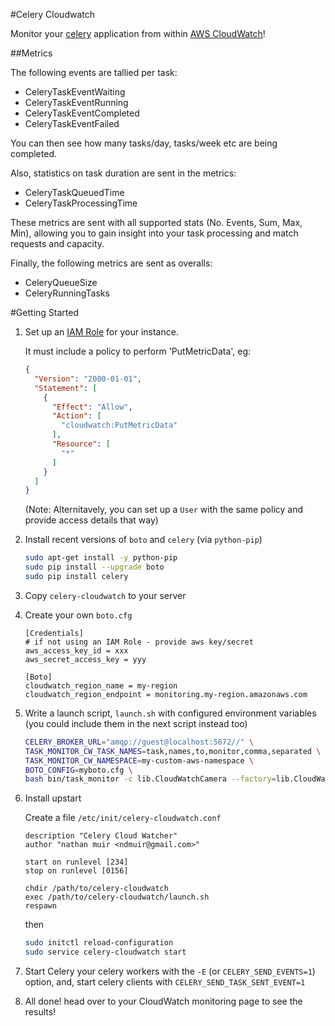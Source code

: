 #Celery Cloudwatch

Monitor your [celery](http://www.celeryproject.org/) application from within [AWS CloudWatch](http://aws.amazon.com/cloudwatch/)!

##Metrics

The following events are tallied per task:

 * CeleryTaskEventWaiting
 * CeleryTaskEventRunning
 * CeleryTaskEventCompleted
 * CeleryTaskEventFailed

You can then see how many tasks/day, tasks/week etc are being completed.

Also, statistics on task duration are sent in the metrics:

 * CeleryTaskQueuedTime
 * CeleryTaskProcessingTime

These metrics are sent with all supported stats (No. Events, Sum, Max, Min), allowing you to gain insight into your task processing and match requests and capacity.

Finally, the following metrics are sent as overalls:

 * CeleryQueueSize
 * CeleryRunningTasks



#Getting Started

1. Set up an [IAM Role](http://docs.aws.amazon.com/AWSEC2/latest/UserGuide/iam-roles-for-amazon-ec2.html) for your instance.

    It must include a policy to perform 'PutMetricData', eg:
    ```json
    {
      "Version": "2000-01-01",
      "Statement": [
        {
          "Effect": "Allow",
          "Action": [
            "cloudwatch:PutMetricData"
          ],
          "Resource": [
            "*"
          ]
        }
      ]
    }

    ```
    (Note: Alternitavely, you can set up a `User` with the same policy and provide access details that way)

2. Install recent versions of `boto` and `celery`  (via `python-pip`)

    ```sh
    sudo apt-get install -y python-pip
    sudo pip install --upgrade boto
    sudo pip install celery
    ```

3. Copy `celery-cloudwatch` to your server

4. Create your own `boto.cfg`

    ```
    [Credentials]
    # if not using an IAM Role - provide aws key/secret
    aws_access_key_id = xxx
    aws_secret_access_key = yyy

    [Boto]
    cloudwatch_region_name = my-region
    cloudwatch_region_endpoint = monitoring.my-region.amazonaws.com

    ```

5. Write a launch script, `launch.sh` with configured environment variables (you could include them in the next script instead too)
    ```sh
    CELERY_BROKER_URL="amqp://guest@localhost:5672//" \
    TASK_MONITOR_CW_TASK_NAMES=task,names,to,monitor,comma,separated \
    TASK_MONITOR_CW_NAMESPACE=my-custom-aws-namespace \
    BOTO_CONFIG=myboto.cfg \
    bash bin/task_monitor -c lib.CloudWatchCamera --factory=lib.CloudWatchCameraFactory --freq=60
    ```

6. Install upstart

    Create a file `/etc/init/celery-cloudwatch.conf`
    ```
    description "Celery Cloud Watcher"
    author "nathan muir <ndmuir@gmail.com>"

    start on runlevel [234]
    stop on runlevel [0156]

    chdir /path/to/celery-cloudwatch
    exec /path/to/celery-cloudwatch/launch.sh
    respawn
    ```

    then
    ```sh
    sudo initctl reload-configuration
    sudo service celery-cloudwatch start
    ```


7. Start Celery your celery workers with the `-E` (or `CELERY_SEND_EVENTS=1`) option, and, start celery clients with `CELERY_SEND_TASK_SENT_EVENT=1`

8. All done! head over to your CloudWatch monitoring page to see the results!
